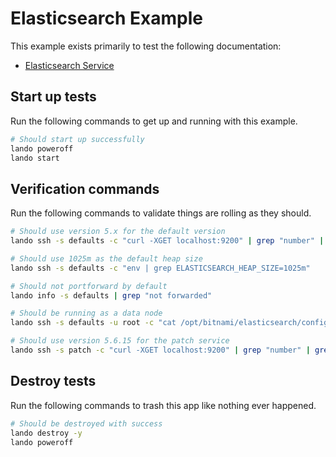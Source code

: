 Elasticsearch Example
=====================

This example exists primarily to test the following documentation:

* [Elasticsearch Service](https://docs.devwithlando.io/tutorials/elasticsearch.html)

Start up tests
--------------

Run the following commands to get up and running
with this example.

```bash
# Should start up successfully
lando poweroff
lando start
```

Verification commands
---------------------

Run the following commands to validate things are rolling as they should.

```bash
# Should use version 5.x for the default version
lando ssh -s defaults -c "curl -XGET localhost:9200" | grep "number" | grep "5."

# Should use 1025m as the default heap size
lando ssh -s defaults -c "env | grep ELASTICSEARCH_HEAP_SIZE=1025m"

# Should not portforward by default
lando info -s defaults | grep "not forwarded"

# Should be running as a data node
lando ssh -s defaults -u root -c "cat /opt/bitnami/elasticsearch/config/elasticsearch.yml" | grep "data: true"

# Should use version 5.6.15 for the patch service
lando ssh -s patch -c "curl -XGET localhost:9200" | grep "number" | grep 5.6.15
```

Destroy tests
-------------

Run the following commands to trash this app like nothing ever happened.

```bash
# Should be destroyed with success
lando destroy -y
lando poweroff
```

